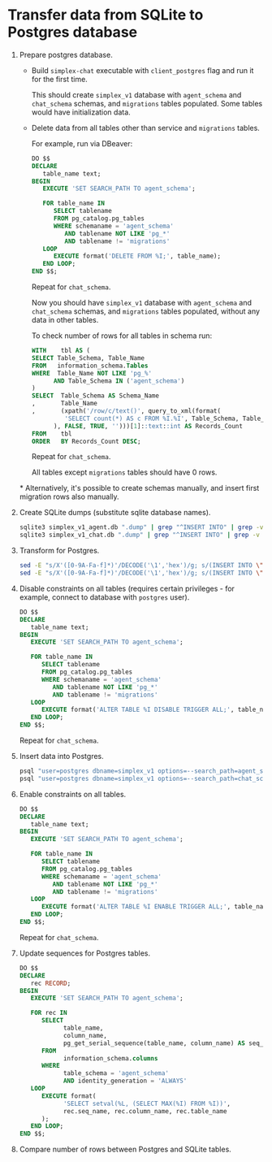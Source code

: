 # Transfer data from SQLite to Postgres database

1. Prepare postgres database.

   - Build `simplex-chat` executable with `client_postgres` flag and run it for the first time.

      This should create `simplex_v1` database with `agent_schema` and `chat_schema` schemas, and `migrations` tables populated. Some tables would have initialization data.

   - Delete data from all tables other than service and `migrations` tables.

      For example, run via DBeaver:

      ```sql
      DO $$
      DECLARE
         table_name text;
      BEGIN
         EXECUTE 'SET SEARCH_PATH TO agent_schema';

         FOR table_name IN
            SELECT tablename
            FROM pg_catalog.pg_tables
            WHERE schemaname = 'agent_schema'
               AND tablename NOT LIKE 'pg_*'
               AND tablename != 'migrations'
         LOOP
            EXECUTE format('DELETE FROM %I;', table_name);
         END LOOP;
      END $$;
      ```

      Repeat for `chat_schema`.

      Now you should have `simplex_v1` database with `agent_schema` and `chat_schema` schemas, and `migrations` tables populated, without any data in other tables.

      To check number of rows for all tables in schema run:

      ```sql
      WITH    tbl AS (
      SELECT Table_Schema, Table_Name
      FROM   information_schema.Tables
      WHERE  Table_Name NOT LIKE 'pg_%'
            AND Table_Schema IN ('agent_schema')
      )
      SELECT  Table_Schema AS Schema_Name
      ,       Table_Name
      ,       (xpath('/row/c/text()', query_to_xml(format(
               'SELECT count(*) AS c FROM %I.%I', Table_Schema, Table_Name
            ), FALSE, TRUE, '')))[1]::text::int AS Records_Count
      FROM    tbl
      ORDER   BY Records_Count DESC;
      ```

      Repeat for `chat_schema`.

      All tables except `migrations` tables should have 0 rows.

   \* Alternatively, it's possible to create schemas manually, and insert first migration rows also manually.

2. Create SQLite dumps (substitute sqlite database names).

   ```sh
   sqlite3 simplex_v1_agent.db ".dump" | grep "^INSERT INTO" | grep -v "^INSERT INTO migrations" | grep -v "^INSERT INTO sqlite_sequence" > sqlite_agent_dump.sql
   sqlite3 simplex_v1_chat.db ".dump" | grep "^INSERT INTO" | grep -v "^INSERT INTO migrations" | grep -v "^INSERT INTO sqlite_sequence" > sqlite_chat_dump.sql
   ```

3. Transform for Postgres.

   ```sh
   sed -E "s/X'([0-9A-Fa-f]*)'/DECODE('\1','hex')/g; s/(INSERT INTO \"?[a-zA-Z0-9_]+\"?) VALUES/\\1 OVERRIDING SYSTEM VALUE VALUES/g" sqlite_agent_dump.sql > postgres_agent_inserts.sql
   sed -E "s/X'([0-9A-Fa-f]*)'/DECODE('\1','hex')/g; s/(INSERT INTO \"?[a-zA-Z0-9_]+\"?) VALUES/\\1 OVERRIDING SYSTEM VALUE VALUES/g" sqlite_chat_dump.sql > postgres_chat_inserts.sql
   ```

4. Disable constraints on all tables (requires certain privileges - for example, connect to database with `postgres` user).

   ```sql
   DO $$
   DECLARE
      table_name text;
   BEGIN
      EXECUTE 'SET SEARCH_PATH TO agent_schema';

      FOR table_name IN
         SELECT tablename
         FROM pg_catalog.pg_tables
         WHERE schemaname = 'agent_schema'
            AND tablename NOT LIKE 'pg_*'
            AND tablename != 'migrations'
      LOOP
         EXECUTE format('ALTER TABLE %I DISABLE TRIGGER ALL;', table_name);
      END LOOP;
   END $$;
   ```

   Repeat for `chat_schema`.

5. Insert data into Postgres.

   ```sh
   psql "user=postgres dbname=simplex_v1 options=--search_path=agent_schema" --set ON_ERROR_STOP=on -q -f postgres_agent_inserts.sql
   psql "user=postgres dbname=simplex_v1 options=--search_path=chat_schema" --set ON_ERROR_STOP=on -q -f postgres_chat_inserts.sql
   ```

6. Enable constraints on all tables.

   ```sql
   DO $$
   DECLARE
      table_name text;
   BEGIN
      EXECUTE 'SET SEARCH_PATH TO agent_schema';

      FOR table_name IN
         SELECT tablename
         FROM pg_catalog.pg_tables
         WHERE schemaname = 'agent_schema'
            AND tablename NOT LIKE 'pg_*'
            AND tablename != 'migrations'
      LOOP
         EXECUTE format('ALTER TABLE %I ENABLE TRIGGER ALL;', table_name);
      END LOOP;
   END $$;
   ```

   Repeat for `chat_schema`.

7. Update sequences for Postgres tables.

   ```sql
   DO $$
   DECLARE
      rec RECORD;
   BEGIN
      EXECUTE 'SET SEARCH_PATH TO agent_schema';

      FOR rec IN
         SELECT
               table_name,
               column_name,
               pg_get_serial_sequence(table_name, column_name) AS seq_name
         FROM
               information_schema.columns
         WHERE
               table_schema = 'agent_schema'
               AND identity_generation = 'ALWAYS'
      LOOP
         EXECUTE format(
               'SELECT setval(%L, (SELECT MAX(%I) FROM %I))',
               rec.seq_name, rec.column_name, rec.table_name
         );
      END LOOP;
   END $$;
   ```

8. Compare number of rows between Postgres and SQLite tables.
